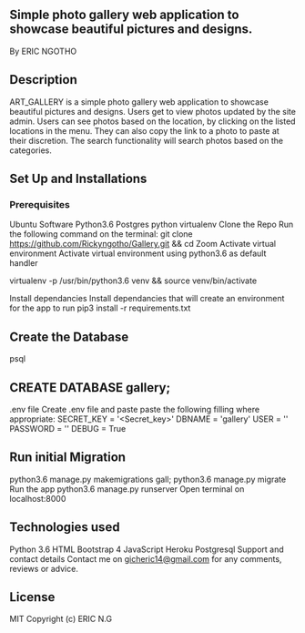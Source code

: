 ## Simple photo gallery web application to showcase beautiful pictures and designs.
By ERIC NGOTHO

## Description
ART_GALLERY is a simple photo gallery web application to showcase beautiful pictures and designs. Users get to view photos updated by the site admin. Users can see photos based on the location, by clicking on the listed locations in the menu. They can also copy the link to a photo to paste at their discretion. The search functionality will search photos based on the categories.
## Set Up and Installations
### Prerequisites
Ubuntu Software
Python3.6
Postgres
python virtualenv
Clone the Repo Run the following command on the terminal: git clone https://github.com/Rickyngotho/Gallery.git && cd Zoom
Activate virtual environment Activate virtual environment using python3.6 as default handler

virtualenv -p /usr/bin/python3.6 venv && source venv/bin/activate

Install dependancies
Install dependancies that will create an environment for the app to run pip3 install -r requirements.txt
## Create the Database
psql
## CREATE DATABASE gallery;
.env file
Create .env file and paste paste the following filling where appropriate:
SECRET_KEY = '<Secret_key>'
DBNAME = 'gallery'
USER = ''
PASSWORD = ''
DEBUG = True
## Run initial Migration
python3.6 manage.py makemigrations gall; python3.6 manage.py migrate Run the app python3.6 manage.py runserver Open terminal on localhost:8000

## Technologies used

Python 3.6
HTML
Bootstrap 4
JavaScript
Heroku
Postgresql Support and contact details Contact me on gicheric14@gmail.com for any comments, reviews or advice.
## License

MIT Copyright (c) ERIC N.G
